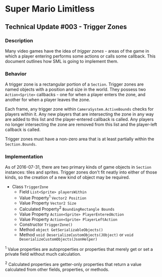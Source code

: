 # Super Mario Limitless

## Technical Update #003 - Trigger Zones

### Description

Many video games have the idea of *trigger zones* - areas of the game in which a player entering performs some actions or calls some callback. This document outlines how SML is going to implement them.

### Behavior

A trigger zone is a rectangular portion of a `Section`. Trigger zones are named objects with a position and size in the world. They possess two `Action<Sprite>` callbacks - one for when a player enters the zone, and another for when a player leaves the zone.

Each frame, any trigger zone within `CameraSystem.ActiveBounds` checks for players within it. Any new players that are intersecting the zone in any way are added to this list and the player-entered callback is called. Any players no longer intersecting the zone are removed from this list and the player-left callback is called.

Trigger zones must have a non-zero area that is at least partially within the `Section.Bounds`.

### Implementation

As of 2016-07-31, there are two primary kinds of game objects in `Section` instances: tiles and sprites. Trigger zones don't fit neatly into either of those kinds, so the creation of a new kind of object may be required.

* Class `TriggerZone`
  * Field `List<Sprite> playersWithin`
  * Value Property<sup>1</sup> `Vector2 Position`
  * Value Property `Vector2 Size`
  * Calculated Property<sup>2</sup> `BoundingRectangle Bounds`
  * Value Property `Action<Sprite> PlayerEnteredAction`
  * Value Property `Action<Sprite> PlayerLeftAction`
  * Constructor `TriggerZone()`
  * Method `object GetSerializableObjects()`
  * Method `void DeserializeCustomObjects(JObject)` or `void DeserializeCustomObjects(JsonHelper)`
  
<sup>1</sup> Value properties are autoproperties or properties that merely get or set a private field without much calculation.

<sup>2</sup> Calculated properties are getter-only properties that return a value calculated from other fields, properties, or methods.